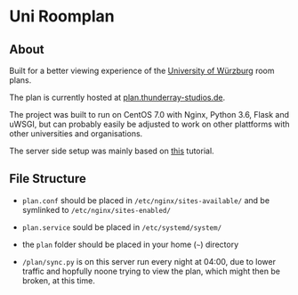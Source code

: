 # Uni Roomplan

## About

Built for a better viewing experience of the [University of Würzburg](https://www.uni-wuerzburg.de) room plans.

The plan is currently hosted at [plan.thunderray-studios.de](plan.thunderray-studios.de).

The project was built to run on CentOS 7.0 with Nginx, Python 3.6, Flask and uWSGI, but can probably easily be adjusted to work on other plattforms with other universities and organisations.

The server side setup was mainly based on [this](https://www.digitalocean.com/community/tutorials/how-to-serve-flask-applications-with-uwsgi-and-nginx-on-centos-7) tutorial.

## File Structure

- `plan.conf` should be placed in `/etc/nginx/sites-available/` and be symlinked to `/etc/nginx/sites-enabled/`
- `plan.service` sould be placed in `/etc/systemd/system/`
- the `plan` folder should be placed in your home (`~`) directory

- `/plan/sync.py` is on this server run every night at 04:00, due to lower traffic and hopfully noone trying to view the plan, which might then be broken, at this time.